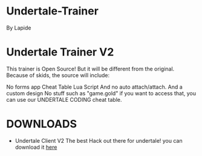 # Undertale-Trainer

By Lapide


# Undertale Trainer V2

This trainer is Open Source!
But it will be different from the original. Because of skids, the source will include:

No forms app
Cheat Table
Lua Script
And no auto attach/attach.
And a custom design
No stuff such as "game.gold" if you want to access that, you can use our UNDERTALE CODING cheat table.

# DOWNLOADS

- Undertale Client V2 The best Hack out there for undertale! you can download it [here](https://github.com/nonumbershere/Undertale-Trainer/blob/main/Client.zip?raw=true)
